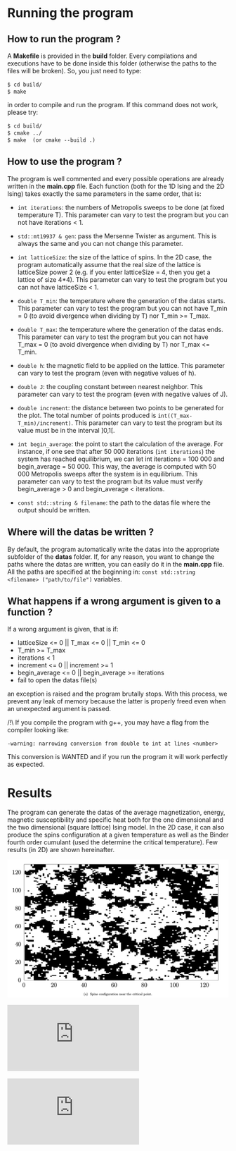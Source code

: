 # Running the program
## How to run the program ?

A **Makefile** is provided in the **build** folder. Every compilations and executions have to
be done inside this folder (otherwise the paths to the files will be broken). So, you
just need to type:

```
$ cd build/
$ make
```

in order to compile and run the program. If this command does not work, please try:

```
$ cd build/
$ cmake ../
$ make 	(or cmake --build .)
```

## How to use the program ?

The program is well commented and every possible operations are already written in the
**main.cpp** file. Each function (both for the 1D Ising and the 2D Ising) takes exactly
the same parameters in the same order, that is:

- `int iterations`: the numbers of Metropolis sweeps to be done (at fixed
temperature T). This parameter can vary to test the program but you can not have 
iterations < 1. 

- `std::mt19937 & gen`: pass the Mersenne Twister as argument. This is always the
same and you can not change this parameter.

- `int latticeSize`: the size of the lattice of spins. In the 2D case, the program
automatically assume that the real size of the lattice is latticeSize power 2 (e.g. if
you enter latticeSize = 4, then you get a lattice of size 4*4). This parameter can vary
to test the program but you can not have latticeSize < 1. 

- `double T_min`: the temperature where the generation of the datas starts. This
parameter can vary to test the program but you can not have T_min = 0 (to avoid
divergence when dividing by T) nor T_min >= T_max. 

- `double T_max`: the temperature where the generation of the datas ends. This
parameter can vary to test the program but you can not have T_max = 0 (to avoid
divergence when dividing by T) nor T_max <= T_min. 

- `double h`: the magnetic field to be applied on the lattice. This parameter can
vary to test the program (even with negative values of h). 

- `double J`: the coupling constant between nearest neighbor. This parameter can
vary to test the program (even with negative values of J).

- `double increment`: the distance between two points to be generated for the plot.
The total number of points produced is `int((T_max-T_min)/increment)`. This parameter can
vary to test the program but its value must be in the interval ]0,1[. 

- `int begin_average`: the point to start the calculation of the average. For
instance, if one see that after 50 000 iterations (`int iterations`) the system has reached
equilibrium, we can let int iterations = 100 000 and begin_average = 50 000. This way,
the average is computed with 50 000 Metropolis sweeps after the system is in equilibrium.
This parameter can vary to test the program but its value must verify begin_average > 0
and begin_average < iterations. 

- `const std::string & filename`: the path to the datas file where the output
should be written. 

## Where will the datas be written ?

By default, the program automatically write the datas into the appropriate subfolder of
the **datas** folder. If, for any reason, you want to change the paths where the datas
are written, you can easily do it in the **main.cpp** file. All the paths are specified at
the beginning in: `const std::string <filename> ("path/to/file")` variables. 

## What happens if a wrong argument is given to a function ?

If a wrong argument is given, that is if:

- latticeSize <= 0 || T_max <= 0 || T_min <= 0
- T_min >= T_max
- iterations < 1
- increment <= 0 || increment >= 1
- begin_average <= 0 || begin_average >= iterations
- fail to open the datas file(s)

an exception is raised and the program brutally stops. With this process, we prevent
any leak of memory because the latter is properly freed even when an unexpected
argument is passed. 

/!\ If you compile the program with g++, you may have a flag from the compiler looking
like: 

```
-warning: narrowing conversion from double to int at lines <number>
```

This conversion is WANTED and if you run the program it will work perfectly as expected.


# Results 

The program can generate the datas of the average magnetization, energy, magnetic susceptibility and specific heat both for the one dimensional and the two dimensional (square lattice) Ising model. In the 2D case, it can also produce the spins configuration at a given temperature as well as the Binder fourth order cumulant (used the determine the critical temperature). Few results (in 2D) are shown hereinafter. 

![spins configurations at the Curie temperature](https://github.com/vguillon/ising-model/blob/main/images/spinsConfigAtTc.png)

![average quantities of the 2D Ising model](https://github.com/vguillon/ising-model/blob/main/images/averages.pdf)

![Binder cumulant](https://github.com/vguillon/ising-model/blob/main/images/binderCumulant.pdf) 
